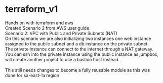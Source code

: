 # terraform_v1
Hands on with terraform and aws
<br>Created Scenario 2 from AWS user guide
<br>Scenario 2: VPC with Public and Private Subnets (NAT)
<br>On this scenario we are also initializing two instances one web instance assigned to the public subnet and a db instance on the private subnet.
<br>The private instance can connect to the internet through a NAT gateway.
<br>You can ssh into the private instance using the public instance as jumpbox, will create another project to use a bastion host instead.
<br>
<br>This still needs changes to become a fully reusable module as this was done for sa-east-1a region

